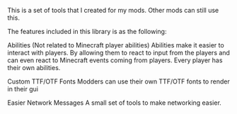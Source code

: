 This is a set of tools that I created for my mods. Other mods can still use this.

The features included in this library is as the following:


Abilities (Not related to Minecraft player abilities)
Abilities make it easier to interact with players. By allowing them to react to input from the players and can even react to Minecraft events coming from players. Every player has their own abilities.


Custom TTF/OTF Fonts
Modders can use their own TTF/OTF fonts to render in their gui



Easier Network Messages
A small set of tools to make networking easier.